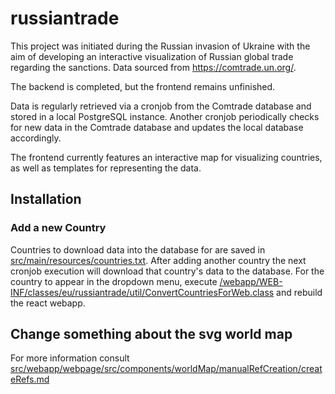 # russiantrade

This project was initiated during the Russian invasion of Ukraine with the aim of developing an interactive visualization of Russian global trade regarding the sanctions. Data sourced from https://comtrade.un.org/.

The backend is completed, but the frontend remains unfinished.

Data is regularly retrieved via a cronjob from the Comtrade database and stored in a local PostgreSQL instance. Another cronjob periodically checks for new data in the Comtrade database and updates the local database accordingly.

The frontend currently features an interactive map for visualizing countries, as well as templates for representing the data.

## Installation

### Add a new Country
Countries to download data into the database for are saved in [src/main/resources/countries.txt](https://github.com/manuelclever/russiantrade/blob/master/src/main/resources/countries.txt). After adding another country the next cronjob execution will download that country's data to the database. For the country to appear in the dropdown menu, execute [/webapp/WEB-INF/classes/eu/russiantrade/util/ConvertCountriesForWeb.class](https://github.com/manuelclever/russiantrade/blob/master/src/main/eu/russiantrade/util/ConvertCountriesForWeb.java) and rebuild the react webapp.

## Change something about the svg world map
For more information consult [src/webapp/webpage/src/components/worldMap/manualRefCreation/createRefs.md](https://github.com/manuelclever/russiantrade/blob/master/src/webapp/webpage/src/components/worldMap/manualRefCreation/createRefs.md)

